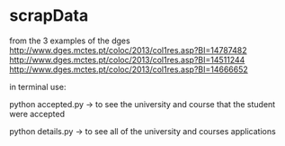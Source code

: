 # scrapData

from the 3 examples of the dges
http://www.dges.mctes.pt/coloc/2013/col1res.asp?BI=14787482
http://www.dges.mctes.pt/coloc/2013/col1res.asp?BI=14511244
http://www.dges.mctes.pt/coloc/2013/col1res.asp?BI=14666652

in terminal use:

python accepted.py              -> to see the university and course that the student were accepted


python details.py               -> to see all of the university and courses applications
